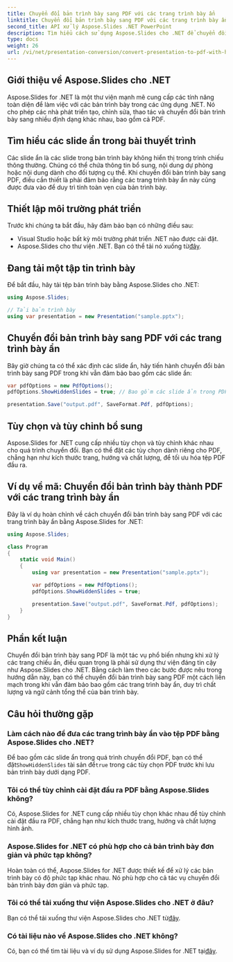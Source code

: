 ```yaml
---
title: Chuyển đổi bản trình bày sang PDF với các trang trình bày ẩn
linktitle: Chuyển đổi bản trình bày sang PDF với các trang trình bày ẩn
second_title: API xử lý Aspose.Slides .NET PowerPoint
description: Tìm hiểu cách sử dụng Aspose.Slides cho .NET để chuyển đổi bản trình bày sang PDF với các trang trình bày ẩn một cách liền mạch.
type: docs
weight: 26
url: /vi/net/presentation-conversion/convert-presentation-to-pdf-with-hidden-slides/
---
```


## Giới thiệu về Aspose.Slides cho .NET

Aspose.Slides for .NET là một thư viện mạnh mẽ cung cấp các tính năng toàn diện để làm việc với các bản trình bày trong các ứng dụng .NET. Nó cho phép các nhà phát triển tạo, chỉnh sửa, thao tác và chuyển đổi bản trình bày sang nhiều định dạng khác nhau, bao gồm cả PDF.

## Tìm hiểu các slide ẩn trong bài thuyết trình

Các slide ẩn là các slide trong bản trình bày không hiển thị trong trình chiếu thông thường. Chúng có thể chứa thông tin bổ sung, nội dung dự phòng hoặc nội dung dành cho đối tượng cụ thể. Khi chuyển đổi bản trình bày sang PDF, điều cần thiết là phải đảm bảo rằng các trang trình bày ẩn này cũng được đưa vào để duy trì tính toàn vẹn của bản trình bày.

## Thiết lập môi trường phát triển

Trước khi chúng ta bắt đầu, hãy đảm bảo bạn có những điều sau:

- Visual Studio hoặc bất kỳ môi trường phát triển .NET nào được cài đặt.
-  Aspose.Slides cho thư viện .NET. Bạn có thể tải nó xuống từ[đây](https://releases.aspose.com/slides/net).

## Đang tải một tập tin trình bày

Để bắt đầu, hãy tải tệp bản trình bày bằng Aspose.Slides cho .NET:

```csharp
using Aspose.Slides;

// Tải bản trình bày
using var presentation = new Presentation("sample.pptx");
```

## Chuyển đổi bản trình bày sang PDF với các trang trình bày ẩn

Bây giờ chúng ta có thể xác định các slide ẩn, hãy tiến hành chuyển đổi bản trình bày sang PDF trong khi vẫn đảm bảo bao gồm các slide ẩn:

```csharp
var pdfOptions = new PdfOptions();
pdfOptions.ShowHiddenSlides = true; // Bao gồm các slide ẩn trong PDF

presentation.Save("output.pdf", SaveFormat.Pdf, pdfOptions);
```

## Tùy chọn và tùy chỉnh bổ sung

Aspose.Slides for .NET cung cấp nhiều tùy chọn và tùy chỉnh khác nhau cho quá trình chuyển đổi. Bạn có thể đặt các tùy chọn dành riêng cho PDF, chẳng hạn như kích thước trang, hướng và chất lượng, để tối ưu hóa tệp PDF đầu ra.

## Ví dụ về mã: Chuyển đổi bản trình bày thành PDF với các trang trình bày ẩn

Đây là ví dụ hoàn chỉnh về cách chuyển đổi bản trình bày sang PDF với các trang trình bày ẩn bằng Aspose.Slides for .NET:

```csharp
using Aspose.Slides;

class Program
{
    static void Main()
    {
        using var presentation = new Presentation("sample.pptx");

        var pdfOptions = new PdfOptions();
        pdfOptions.ShowHiddenSlides = true;

        presentation.Save("output.pdf", SaveFormat.Pdf, pdfOptions);
    }
}
```

## Phần kết luận

Chuyển đổi bản trình bày sang PDF là một tác vụ phổ biến nhưng khi xử lý các trang chiếu ẩn, điều quan trọng là phải sử dụng thư viện đáng tin cậy như Aspose.Slides cho .NET. Bằng cách làm theo các bước được nêu trong hướng dẫn này, bạn có thể chuyển đổi bản trình bày sang PDF một cách liền mạch trong khi vẫn đảm bảo bao gồm các trang trình bày ẩn, duy trì chất lượng và ngữ cảnh tổng thể của bản trình bày.

## Câu hỏi thường gặp

### Làm cách nào để đưa các trang trình bày ẩn vào tệp PDF bằng Aspose.Slides cho .NET?

 Để bao gồm các slide ẩn trong quá trình chuyển đổi PDF, bạn có thể đặt`ShowHiddenSlides` tài sản để`true` trong các tùy chọn PDF trước khi lưu bản trình bày dưới dạng PDF.

### Tôi có thể tùy chỉnh cài đặt đầu ra PDF bằng Aspose.Slides không?

Có, Aspose.Slides for .NET cung cấp nhiều tùy chọn khác nhau để tùy chỉnh cài đặt đầu ra PDF, chẳng hạn như kích thước trang, hướng và chất lượng hình ảnh.

### Aspose.Slides for .NET có phù hợp cho cả bản trình bày đơn giản và phức tạp không?

Hoàn toàn có thể, Aspose.Slides for .NET được thiết kế để xử lý các bản trình bày có độ phức tạp khác nhau. Nó phù hợp cho cả tác vụ chuyển đổi bản trình bày đơn giản và phức tạp.

### Tôi có thể tải xuống thư viện Aspose.Slides cho .NET ở đâu?

 Bạn có thể tải xuống thư viện Aspose.Slides cho .NET từ[đây](https://releases.aspose.com/slides/net).

### Có tài liệu nào về Aspose.Slides cho .NET không?

 Có, bạn có thể tìm tài liệu và ví dụ sử dụng Aspose.Slides for .NET tại[đây](https://reference.aspose.com/slides/net).